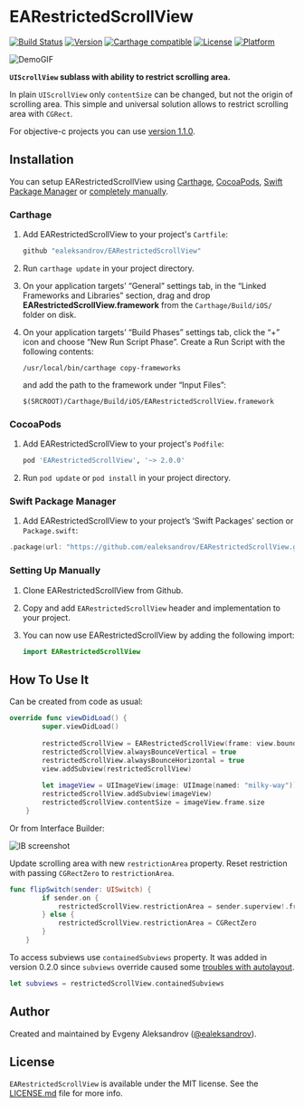 # EARestrictedScrollView

[![Build Status](https://travis-ci.com/ealeksandrov/EARestrictedScrollView.svg?branch=master)](https://travis-ci.com/ealeksandrov/EARestrictedScrollView)
[![Version](https://img.shields.io/cocoapods/v/EARestrictedScrollView.svg?style=flat)](http://cocoadocs.org/docsets/EARestrictedScrollView)
[![Carthage compatible](https://img.shields.io/badge/Carthage-compatible-4BC51D.svg?style=flat)](https://github.com/Carthage/Carthage)
[![License](https://img.shields.io/cocoapods/l/EARestrictedScrollView.svg?style=flat)](http://cocoadocs.org/docsets/EARestrictedScrollView)
[![Platform](https://img.shields.io/cocoapods/p/EARestrictedScrollView.svg?style=flat)](http://cocoadocs.org/docsets/EARestrictedScrollView)

![DemoGIF](https://raw.githubusercontent.com/ealeksandrov/EARestrictedScrollView/master/Demo.gif)

**`UIScrollView` sublass with ability to restrict scrolling area.**

In plain `UIScrollView` only `contentSize` can be changed, but not the origin of scrolling area. This simple and universal solution allows to restrict scrolling area with `CGRect`.

For objective-c projects you can use [version 1.1.0](https://github.com/ealeksandrov/EARestrictedScrollView/releases/tag/1.1.0).

## Installation

You can setup EARestrictedScrollView using [Carthage](https://github.com/Carthage/Carthage), [CocoaPods](http://github.com/CocoaPods/CocoaPods), [Swift Package Manager](https://github.com/apple/swift-package-manager) or [completely manually](#setting-up-manually).

### Carthage

1. Add EARestrictedScrollView to your project's `Cartfile`:

	```ruby
	github "ealeksandrov/EARestrictedScrollView"
	```

2. Run `carthage update` in your project directory.
3. On your application targets’ “General” settings tab, in the “Linked Frameworks and Libraries” section, drag and drop **EARestrictedScrollView.framework** from the `Carthage/Build/iOS/` folder on disk.
4. On your application targets’ “Build Phases” settings tab, click the “+” icon and choose “New Run Script Phase”. Create a Run Script with the following contents:

	```shell
	/usr/local/bin/carthage copy-frameworks
	```
	
	and add the path to the framework under “Input Files”:
	
	```shell
	$(SRCROOT)/Carthage/Build/iOS/EARestrictedScrollView.framework
	```

### CocoaPods

1. Add EARestrictedScrollView to your project's `Podfile`:

	```ruby
	pod 'EARestrictedScrollView', '~> 2.0.0'
	```

2. Run `pod update` or `pod install` in your project directory.

### Swift Package Manager

1. Add EARestrictedScrollView to your project’s ‘Swift Packages’ section or `Package.swift`:

```swift
.package(url: "https://github.com/ealeksandrov/EARestrictedScrollView.git", from: "2.0.0")
```

### Setting Up Manually

1. Clone EARestrictedScrollView from Github.
2. Copy and add `EARestrictedScrollView` header and implementation to your project.
3. You can now use EARestrictedScrollView by adding the following import:

	```swift
	import EARestrictedScrollView
	```

## How To Use It

Can be created from code as usual:

```swift
override func viewDidLoad() {
        super.viewDidLoad()
        
        restrictedScrollView = EARestrictedScrollView(frame: view.bounds)
        restrictedScrollView.alwaysBounceVertical = true
        restrictedScrollView.alwaysBounceHorizontal = true
        view.addSubview(restrictedScrollView)
        
        let imageView = UIImageView(image: UIImage(named: "milky-way"))
        restrictedScrollView.addSubview(imageView)
        restrictedScrollView.contentSize = imageView.frame.size
    }
```

Or from Interface Builder:

![IB screenshot](https://raw.githubusercontent.com/ealeksandrov/EARestrictedScrollView/master/ScreenshotIB.png)

Update scrolling area with new `restrictionArea` property. Reset restriction with passing `CGRectZero` to `restrictionArea`.

```swift
func flipSwitch(sender: UISwitch) {
        if sender.on {
            restrictedScrollView.restrictionArea = sender.superview!.frame
        } else {
            restrictedScrollView.restrictionArea = CGRectZero
        }
    }
```

To access subviews use `containedSubviews` property. It was added in version 0.2.0 since `subviews` override caused some [troubles with autolayout](https://github.com/ealeksandrov/EAIntroView/issues/100).

```swift
let subviews = restrictedScrollView.containedSubviews
```

## Author

Created and maintained by Evgeny Aleksandrov ([@ealeksandrov](https://twitter.com/ealeksandrov)).

## License

`EARestrictedScrollView` is available under the MIT license. See the [LICENSE.md](LICENSE.md) file for more info.
